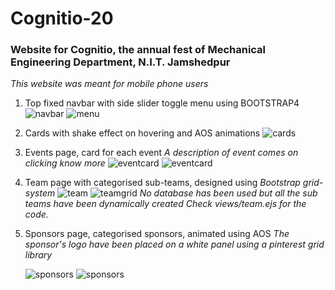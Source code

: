 # Cognitio-20
### Website for Cognitio, the annual fest of Mechanical Engineering Department, N.I.T. Jamshedpur

*This website was meant for mobile phone users*

1. Top fixed navbar with side slider toggle menu using BOOTSTRAP4
	![navbar](screenshots/1.jpg)  ![menu](screenshots/2.jpg)
2. Cards with shake effect on hovering and AOS animations
	![cards](screenshots/3.jpg)
3. Events page, card for each event
	*A description of event comes on clicking know more*
	![eventcard](screenshots/5.jpg) ![eventcard](screenshots/7.jpg)
4. Team page with categorised sub-teams, designed using *Bootstrap grid-system*
	![team](screenshots/10.jpg) ![teamgrid](screenshots/9.jpg)
	*No database has been used but all the sub teams have been dynamically created*
	*Check views/team.ejs for the code.*

5. Sponsors page, categorised sponsors, animated using AOS
	*The sponsor's logo have been placed on a white panel using a pinterest grid library*
	<script src="scripts/pinterest_grid.js"></script>
	![sponsors](screenshots/13.jpg) ![sponsors](screenshots/12.jpg) 


   